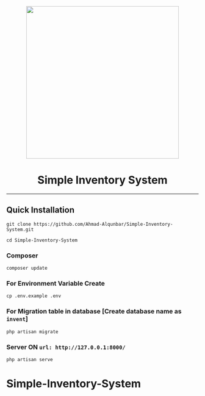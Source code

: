 <p align="center"><a href="https://laravel.com" target="_blank"><img src="https://raw.githubusercontent.com/laravel/art/master/logo-lockup/5%20SVG/2%20CMYK/1%20Full%20Color/laravel-logolockup-cmyk-red.svg" width="400"></a></p>
<h1 align="center">Simple Inventory System</h1>
<hr>


## Quick Installation

    git clone https://github.com/Ahmad-Alqunbar/Simple-Inventory-System.git

    cd Simple-Inventory-System
    
### Composer

    composer update
    
    
### For Environment Variable Create
 
    cp .env.example .env
 
    
 ### For Migration table in database [Create database name as ```invent```]
 
    php artisan migrate
    
### Server ON ```url: http://127.0.0.1:8000/```

    php artisan serve




# Simple-Inventory-System
